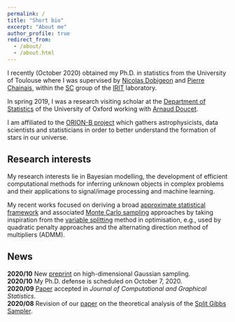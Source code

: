 ```yaml
---
permalink: /
title: "Short bio"
excerpt: "About me"
author_profile: true
redirect_from: 
  - /about/
  - /about.html
---
```


I recently (October 2020) obtained my Ph.D. in statistics from the University of Toulouse where I was supervised by [Nicolas Dobigeon](http://dobigeon.perso.enseeiht.fr/index.html) and [Pierre Chainais](http://pierrechainais.ec-lille.fr), within the [SC](http://sc.enseeiht.fr/) group of the [IRIT](https://www.irit.fr/) laboratory.

In spring 2019, I was a research visiting scholar at the [Department of Statistics](http://www.stats.ox.ac.uk/) of the University of Oxford working with [Arnaud Doucet](http://www.stats.ox.ac.uk/~doucet/).

I am affiliated to the [ORION-B project](https://www.iram.fr/~pety/ORION-B/) which gathers astrophysicists, data scientists and statisticians in order to better understand the formation of stars in our universe.

## Research interests
My research interests lie in Bayesian modelling, the development of efficient computational methods for inferring unknown objects in complex problems and their applications to signal/image processing and machine learning.

My recent works focused on deriving a broad [approximate statistical framework](https://doi.org/10.1080/10618600.2020.1826954) and associated [Monte Carlo sampling](https://arxiv.org/abs/1905.11937) approaches by taking inspiration from the [variable splitting](https://doi.org/10.1109/TSP.2019.2894825) method in optimisation, e.g., used by quadratic penalty approaches and the alternating direction method of multipliers (ADMM).

## News 
<i class="fa fa-fw fa-newspaper"></i> **2020/10** New [preprint](https://arxiv.org/abs/2010.01510) on high-dimensional Gaussian sampling.  
<i class="fas fa-fw fa-calendar-plus"></i> **2020/10** My Ph.D. defense is scheduled on October 7, 2020.  
<i class="fa fa-fw fa-newspaper"></i> **2020/09** [Paper](https://arxiv.org/abs/1902.05754) accepted in *Journal of Computational and Graphical Statistics*.  
<i class="fa fa-fw fa-newspaper"></i> **2020/08** Revision of our [paper](https://arxiv.org/abs/1905.11937) on the theoretical analysis of the [Split Gibbs Sampler](https://ieeexplore.ieee.org/document/8625467/").  